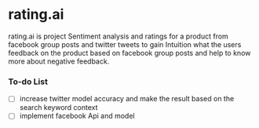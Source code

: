 # rating.ai

rating.ai is project Sentiment analysis and ratings for a product from facebook group posts and twitter tweets to gain Intuition what the users feedback on the product based on facebook group posts and help to know more about negative feedback.

### To-do List

- [ ] increase twitter model accuracy and make the result based on the search keyword context
- [ ] implement facebook Api and model